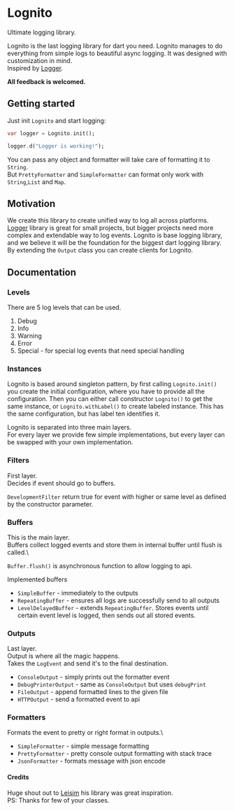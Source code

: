 # Lognito

Ultimate logging library.

Lognito is the last logging library for dart you need.
Lognito manages to do everything from simple logs to beautiful async logging.
It was designed with customization in mind.\
Inspired by [Logger](https://pub.dev/packages/logger).

**All feedback is welcomed.**

## Getting started

Just init `Lognito` and start logging:

```dart
var logger = Lognito.init();

logger.d("Logger is working!");
```
You can pass any object and formatter will take care of formatting it to `String`. \
But `PrettyFormatter` and `SimpleFormatter` can format only work with `String`,`List` and `Map`.

## Motivation
We create this library to create unified way to log all across platforms.\
[Logger](https://pub.dev/packages/logger) library is great for small projects, but bigger projects need more complex and extendable way to log events.
Lognito is base logging library, and we believe it will be the foundation for the biggest dart logging library.\
By extending the `Output` class you can create clients for Lognito.

## Documentation

### Levels
There are 5 log levels that can be used.
1. Debug
2. Info 
3. Warning
4. Error
5. Special - for special log events that need special handling

### Instances
Lognito is based around singleton pattern, by first calling `Lognito.init()` you create the initial configuration,
where you have to provide all the configuration.
Then you can either call constructor `Lognito()` to get the same instance, or `Lognito.withLabel()` to create labeled instance.
This has the same configuration, but has label ten identifies it.

Lognito is separated into three main layers.\
For every layer we provide few simple implementations, but every layer can be swapped with your own implementation.

### Filters
First layer.\
Decides if event should go to buffers.

`DevelopmentFilter` return true for event with higher or same level as defined by the constructor parameter.

### Buffers
This is the main layer.\
Buffers collect logged events and store them in internal buffer until flush is called.\

`Buffer.flush()` is asynchronous function to allow logging to api.

Implemented buffers
* `SimpleBuffer` - immediately to the outputs
* `RepeatingBuffer` - ensures all logs are successfully send to all outputs
* `LevelDelayedBuffer` - extends `RepeatingBuffer`. Stores events until certain event level is logged, then sends out all stored events.

### Outputs
Last layer.\
Output is where all the magic happens. \
Takes the `LogEvent` and send it's to the final destination.

* `ConsoleOutput` - simply prints out the formatter event
* `DebugPrinterOutput` - same as `ConsoleOutput` but uses `debugPrint`
* `FileOutput` - append formatted lines to the given file
* `HTTPOutput` - send a formatted event to api

### Formatters
Formats the event to pretty or right format in outputs.\

* `SimpleFormatter` - simple message formatting
* `PrettyFormatter` - pretty console output formatting with stack trace
* `JsonFormatter` - formats message with json encode

#### Credits

Huge shout out to [Leisim](https://github.com/leisim) his library was great inspiration.\
PS: Thanks for few of your classes.